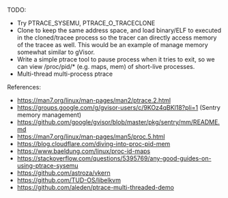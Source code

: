 TODO:
- Try PTRACE_SYSEMU, PTRACE_O_TRACECLONE
- Clone to keep the same address space, and load binary/ELF to executed in the cloned/tracee process so the tracer can directly access memory of the tracee as well. This would be an example of manage memory somewhat similar to gVisor.
- Write a simple ptrace tool to pause process when it tries to exit, so we can view /proc/pid/* (e.g. maps, mem) of short-live processes.
- Multi-thread multi-process ptrace

References:
- https://man7.org/linux/man-pages/man2/ptrace.2.html
- https://groups.google.com/g/gvisor-users/c/9KOz4qBKl18?pli=1 (Sentry memory management)
- https://github.com/google/gvisor/blob/master/pkg/sentry/mm/README.md
- https://man7.org/linux/man-pages/man5/proc.5.html
- https://blog.cloudflare.com/diving-into-proc-pid-mem
- https://www.baeldung.com/linux/proc-id-maps
- https://stackoverflow.com/questions/5395769/any-good-guides-on-using-ptrace-sysemu
- https://github.com/astroza/vkern
- https://github.com/TUD-OS/libelkvm
- https://github.com/aleden/ptrace-multi-threaded-demo
